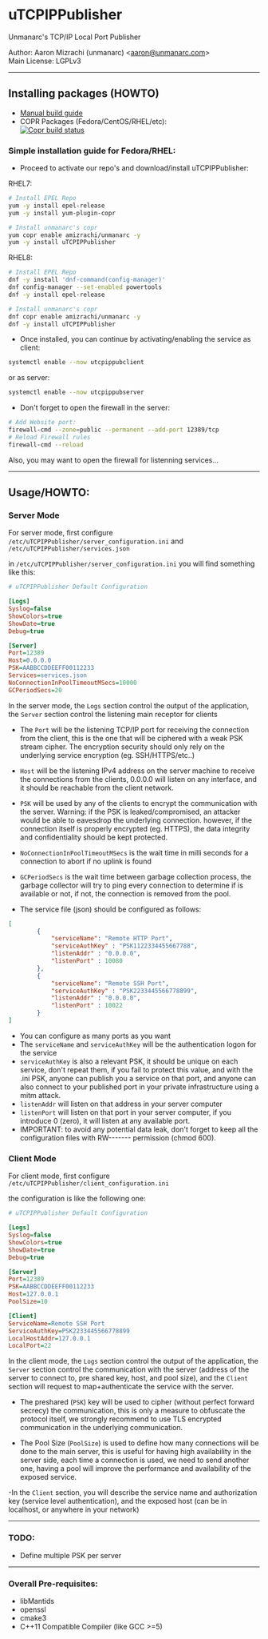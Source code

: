# uTCPIPPublisher 

Unmanarc's TCP/IP Local Port Publisher
  
Author: Aaron Mizrachi (unmanarc) <<aaron@unmanarc.com>>   
Main License: LGPLv3


***
## Installing packages (HOWTO)


- [Manual build guide](BUILD.md)
- COPR Packages (Fedora/CentOS/RHEL/etc):  
[![Copr build status](https://copr.fedorainfracloud.org/coprs/amizrachi/unmanarc/package/uTCPIPPublisher/status_image/last_build.png)](https://copr.fedorainfracloud.org/coprs/amizrachi/unmanarc/package/uTCPIPPublisher/)


### Simple installation guide for Fedora/RHEL:

- Proceed to activate our repo's and download/install uTCPIPPublisher:

RHEL7:
```bash
# Install EPEL Repo
yum -y install epel-release
yum -y install yum-plugin-copr

# Install unmanarc's copr
yum copr enable amizrachi/unmanarc -y
yum -y install uTCPIPPublisher
```

RHEL8:
```bash
# Install EPEL Repo
dnf -y install 'dnf-command(config-manager)'
dnf config-manager --set-enabled powertools
dnf -y install epel-release

# Install unmanarc's copr
dnf copr enable amizrachi/unmanarc -y
dnf -y install uTCPIPPublisher
```


- Once installed, you can continue by activating/enabling the service as client:
```bash
systemctl enable --now utcpippubclient
```

or as server:
```bash
systemctl enable --now utcpippubserver
```


- Don't forget to open the firewall in the server:

```bash
# Add Website port:
firewall-cmd --zone=public --permanent --add-port 12389/tcp
# Reload Firewall rules
firewall-cmd --reload
```

Also, you may want to open the firewall for listenning services...


***
## Usage/HOWTO:




### Server Mode

For server mode, first configure `/etc/uTCPIPPublisher/server_configuration.ini`  and `/etc/uTCPIPPublisher/services.json`

in `/etc/uTCPIPPublisher/server_configuration.ini` you will find something like this:

```ini
# uTCPIPPublisher Default Configuration

[Logs]
Syslog=false
ShowColors=true
ShowDate=true
Debug=true

[Server]
Port=12389
Host=0.0.0.0
PSK=AABBCCDDEEFF00112233
Services=services.json
NoConnectionInPoolTimeoutMSecs=10000
GCPeriodSecs=20
```


In the server mode, the `Logs` section control the output of the application, the `Server` section control the listening main receptor for clients

- The `Port` will be the listening TCP/IP port for receiving the connection from the client, this is the one that will be ciphered with a weak PSK stream cipher. The encryption security should only rely on the underlying service encryption (eg. SSH/HTTPS/etc..)

- `Host` will be the listening IPv4 address on the server machine to receive the connections from the clients, 0.0.0.0 will listen on any interface, and it should be reachable from the client network.

- `PSK` will be used by any of the clients to encrypt the communication with the server. Warning: if the PSK is leaked/compromised, an attacker would be able to eavesdrop the underlying connection. however, if the connection itself is properly encrypted (eg. HTTPS), the data integrity and confidentiality should be kept protected.

- `NoConnectionInPoolTimeoutMSecs` is the wait time in milli seconds for a connection to abort if no uplink is found

- `GCPeriodSecs` is the wait time between garbage collection process, the garbage collector will try to ping every connection to determine if is available or not, if not, the connection is removed from the pool.

- The service file (json) should be configured as follows:

```json
[
        {
            "serviceName": "Remote HTTP Port",
            "serviceAuthKey" : "PSK1122334455667788",
            "listenAddr" : "0.0.0.0",
            "listenPort" : 10080
        },
        {
            "serviceName": "Remote SSH Port",
            "serviceAuthKey" : "PSK2233445566778899",
            "listenAddr" : "0.0.0.0",
            "listenPort" : 10022
        }
]
```

- You can configure as many ports as you want
- The `serviceName` and `serviceAuthKey`  will be the authentication logon for the service
- `serviceAuthKey` is also a relevant PSK, it should be unique on each service, don't repeat them, if you fail to protect this value, and with the .ini PSK, anyone can publish you a service on that port, and anyone can also connect to your published port in your private infrastructure using a mitm attack.
- `listenAddr` will listen on that address in your server computer
- `listenPort` will listen on that port in your server computer, if you introduce 0 (zero), it will listen at any available port.
- IMPORTANT: to avoid any potential data leak, don't forget to keep all the configuration files with RW------- permission (chmod 600).


### Client Mode

For client mode, first configure `/etc/uTCPIPPublisher/client_configuration.ini` 


the configuration is like the following one:

```ini
# uTCPIPPublisher Default Configuration

[Logs]
Syslog=false
ShowColors=true
ShowDate=true
Debug=true

[Server]
Port=12389
PSK=AABBCCDDEEFF00112233
Host=127.0.0.1
PoolSize=10

[Client]
ServiceName=Remote SSH Port
ServiceAuthKey=PSK2233445566778899
LocalHostAddr=127.0.0.1
LocalPort=22
```

In the client mode, the `Logs` section control the output of the application, the `Server` section control the communication with the server (address of the server to connect to, pre shared key, host, and pool size), and the `Client` section will request to map+authenticate the service with the server.

- The preshared (`PSK`) key will be used to cipher (without perfect forward secrecy) the communication, this is only a measure to obfuscate the protocol itself, we strongly recommend to use TLS encrypted communication in the underlying communication.

- The Pool Size (`PoolSize`) is used to define how many connections will be done to the main server, this is useful for having high availability in the server side, each time a connection is used, we need to send another one, having a pool will improve the performance and availability of the exposed service.

-In the `Client` section, you will describe the service name and authorization key (service level authentication), and the exposed host (can be in localhost, or anywhere in your network)

***

### TODO:

- Define multiple PSK per server



***

### Overall Pre-requisites:

* libMantids
* openssl
* cmake3
* C++11 Compatible Compiler (like GCC >=5)
